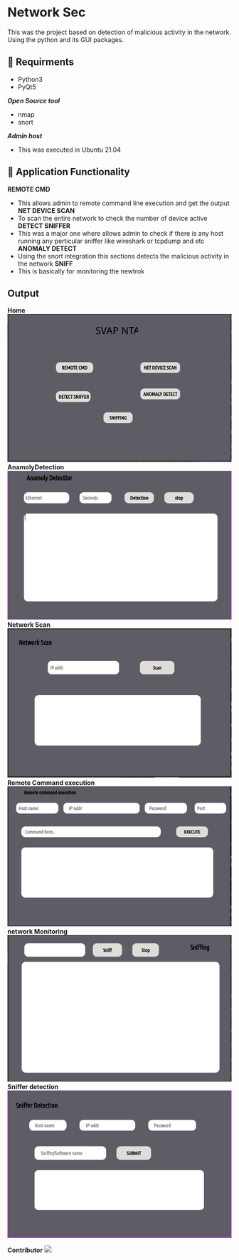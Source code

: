 # Network Sec

This was the project based on detection of malicious activity in the network. Using the python and its GUI packages.

## :cookie: Requirments 
- Python3
- PyQt5

***Open Source tool***
- nmap
- snort

***Admin host***
- This was executed in Ubuntu 21.04

## :orange_book: Application Functionality 
**REMOTE CMD**
- This allows admin to remote command line execution and get the output
**NET DEVICE SCAN**
- To scan the entire network to check the number of device active
**DETECT SNIFFER**
- This was a major one where allows admin to check if there is any host running any perticular sniffer like wireshark or tcpdump and etc
**ANOMALY DETECT**
- Using the snort integration this sections detects the malicious activity in the network
**SNIFF**
- This is basically for monitoring the newtrok

## Output
**Home**
![Screenshot](./output/Home.png)
**AnamolyDetection**
![Screenshot](./output/AnamolyDetect.png)
**Network Scan**
![Screenshot](./output/netScan.png)
**Remote Command execution**
![Screenshot](./output/remoteCMD.png)
**network Monitoring**
![Screenshot](./output/sniffer.png)
**Sniffer detection**
![Screenshot](./output/SnifferDetection.png)

**Contributor**
[![](https://avatars.githubusercontent.com/u/60136291?v=4)](https://github.com/MelodicPollution1410)
